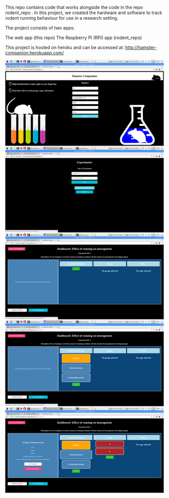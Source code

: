 This repo contains code that works alongside the code in the repo rodent_repo . In this project, we created the hardware and software to track rodent running behaviour for use in a research setting.

The project consists of two apps:

The web app (this repo)
The Raspberry Pi (RPi) app (rodent_repo)

This project is hosted on heroku and can be accessed at: http://hamster-companion.herokuapp.com/

![alt text](https://github.com/a-gheorghe/official_hamstercompanion/blob/master/screenshots/2018-03-05-183329_1824x984_scrot.png)
![alt text](https://github.com/a-gheorghe/official_hamstercompanion/blob/master/screenshots/2018-03-05-183401_1824x984_scrot.png)
![alt text](https://github.com/a-gheorghe/official_hamstercompanion/blob/master/screenshots/2018-03-05-183542_1824x984_scrot.png)
![alt text](https://github.com/a-gheorghe/official_hamstercompanion/blob/master/screenshots/2018-03-05-183723_1824x984_scrot.png)
![alt text](https://github.com/a-gheorghe/official_hamstercompanion/blob/master/screenshots/2018-03-05-184039_1824x984_scrot.png)







